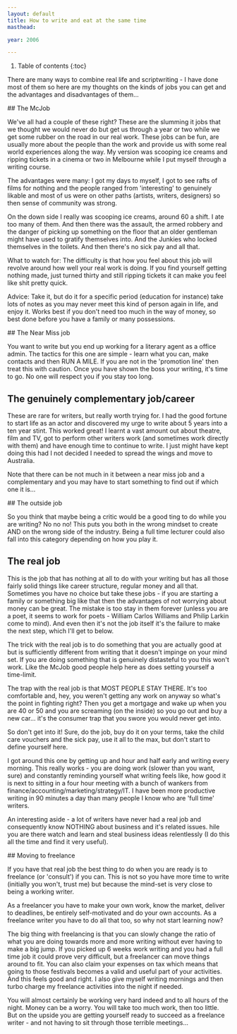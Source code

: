 ```yaml
---
layout: default
title: How to write and eat at the same time
masthead:

year: 2006

---
```



1. Table of contents
{:toc}
<p>There are many ways to combine real life and scriptwriting - I have done most of them so here are my thoughts on the kinds of jobs you can get and the advantages and disadvantages of them...</p>
## The McJob
<p>We've all had a couple of these right? These are the slumming it jobs that we thought we would never do but get us through a year or two while we get some rubber on the road in our real work. These jobs can be fun, are usually more about the people than the work and provide us with some real world experiences along the way. My version was scooping ice creams and ripping tickets in a cinema or two in Melbourne while I put myself through a writing course. </p>
<p>The advantages were many: I got my days to myself, I got to see rafts of films for nothing and the people ranged from 'interesting' to genuinely likable and most of us were on other paths (artists, writers, designers) so then sense of community was strong.</p>
<p>On the down side I really was scooping ice creams, around 60 a shift. I ate too many of them. And then there was the assault, the armed robbery and the danger of picking up something on the floor that an older gentleman might have used to gratify themselves into. And the Junkies who locked themselves in the toilets. And then there's no sick pay and all that.</p>
<p>What to watch for: The difficulty is that how you feel about this job will revolve around how well your real work is doing. If you find yourself getting nothing made, just turned thirty and still ripping tickets it can make you feel like shit pretty quick.</p>
<p>Advice: Take it, but do it for a specific period (education for instance) take lots of notes as you may never meet this kind of person again in life, and enjoy it. Works best if you don't need too much in the way of money, so best done before you have a family or many possessions.</p>
## The Near Miss job
<p>You want to write but you end up working for a literary agent as a office admin. The tactics for this one are simple - learn what you can, make contacts and then RUN A MILE. If you are not in the 'promotion line' then treat this with caution. Once you have shown the boss your writing, it's time to go. No one will respect you if you stay too long.</p>

## The genuinely complementary job/career
<p>These are rare for writers, but really worth trying for. I had the good fortune to start life as an actor and discovered my urge to write about 5 years into a ten year stint. This worked great! I learnt a vast amount out about theatre, film and TV, got to perform other writers work (and sometimes work directly with them) and have enough time to continue to write. I just might have kept doing this had I not decided I needed to spread the wings and move to Australia. </p>
<p>Note that there can be not much in it between a near miss job and a complementary and you may have to start something to find out if which one it is...</p>
## The outside job
<p>So you think that maybe being a critic would be a good ting to do while you are writing? No no no! This puts you both in the wrong mindset to create AND on the wrong side of the industry. Being a full time lecturer could also fall into this category depending on how you play it. </p>

## The real job

<p>This is the job that has nothing at all to do with your writing but has all those fairly solid things like career structure, regular money and all that. Sometimes you have no choice but take these jobs - if you are starting a family or something big like that then the advantages of not worrying about money can  be great. The mistake is too stay in them forever (unless you are a poet, it seems to work for poets - William Carlos Williams and Philip Larkin come to mind). And even then it's not the job itself it's the failure to make the next step, which I'll get to below.</p>
<p>The trick with the real job is to do something that you are actually good at but is sufficiently different from writing that it doesn't impinge on your mind set. If you are doing something that is genuinely distasteful to you this won't work. Like the McJob good people help here as does setting yourself a time-limit. </p>
<p>The trap with the real job is that MOST PEOPLE STAY THERE. It's too comfortable and, hey, you weren't getting any work on anyway so what's the point in fighting right? Then you get a mortgage and wake up when you are 40 or 50 and you are screaming (on the inside) so you go out and buy a new car... it's the consumer trap that you swore you would never get into.</p>
<p>So don't get into it! Sure, do the job, buy do it on your terms, take the child care vouchers and the sick pay, use it all to the max, but don't start to define yourself here. </p>
<p>I got around this one by getting up and hour and half early and writing every morning. This really works - you are doing work (slower than you want, sure) and constantly reminding yourself what writing feels like, how good it is next to sitting in a four hour meeting with a bunch of wankers from finance/accounting/marketing/strategy/IT. I have been more productive writing in 90 minutes a day than many people I know who are 'full time' writers.</p>
<p>An interesting aside - a lot of writers have never had a real job and consequently know NOTHING about business  and it's related issues. hile you are there watch and learn and steal business ideas relentlessly (I do this all the time and find it very useful).</p>
## Moving to freelance
<p>If you have that real job the best thing to do when you are ready is to freelance (or 'consult') if you can. This is not so you have more time to write (initially you won't, trust me) but because the mind-set is very close to being a working writer.</p>
<p>As a freelancer you have to make your own work, know the market, deliver to deadlines, be entirely self-motivated and do your own accounts. As a freelance writer you have to do all that too, so why not start learning now? </p>
<p>The big thing with freelancing is that you can slowly change the ratio of what you are doing towards more and more writing without ever having to make a big jump. If you picked up 6 weeks work writing and you had a full time job it could prove very difficult, but a freelancer can move things around to fit. You can also claim your expenses on tax which means that going to those festivals becomes a valid and useful part of your activities. And this feels good and right. I also give myself writing mornings and then turbo charge my freelance activities into the night if needed.</p>
<p>You will almost certainly be working very hard indeed and to all hours of the night. Money can be a worry. You will take too much work, then too little. But on the upside you are getting yourself ready to succeed as a freelance writer - and not having to sit through those terrible meetings...</p>
